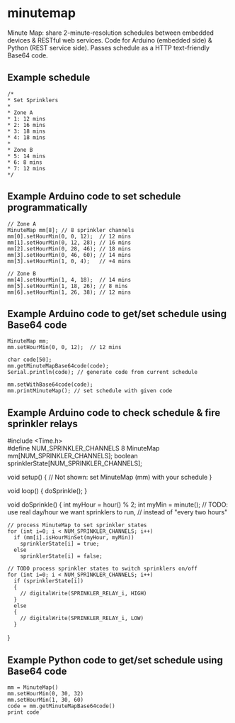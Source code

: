 # minutemap
Minute Map: share 2-minute-resolution schedules between embedded devices &amp; RESTful web services. Code for Arduino (embedded side) & Python (REST service side). Passes schedule as a HTTP text-friendly Base64 code.

Example schedule
----------------

    /* 
    * Set Sprinklers
    *
    * Zone A
    * 1: 12 mins
    * 2: 16 mins
    * 3: 18 mins
    * 4: 18 mins
    * 
    * Zone B
    * 5: 14 mins
    * 6: 8 mins
    * 7: 12 mins
    */

Example Arduino code to set schedule programmatically
-------------------------------------

    // Zone A
    MinuteMap mm[8]; // 8 sprinkler channels
    mm[0].setHourMin(0, 0, 12);  // 12 mins
    mm[1].setHourMin(0, 12, 28); // 16 mins
    mm[2].setHourMin(0, 28, 46); // 18 mins
    mm[3].setHourMin(0, 46, 60); // 14 mins
    mm[3].setHourMin(1, 0, 4);   // +4 mins

    // Zone B
    mm[4].setHourMin(1, 4, 18);  // 14 mins
    mm[5].setHourMin(1, 18, 26); // 8 mins
    mm[6].setHourMin(1, 26, 38); // 12 mins

Example Arduino code to get/set schedule using Base64 code
-------------------------------------
    MinuteMap mm;
    mm.setHourMin(0, 0, 12);  // 12 mins

    char code[50];
    mm.getMinuteMapBase64code(code);
    Serial.println(code); // generate code from current schedule

    mm.setWithBase64code(code);
    mm.printMinuteMap(); // set schedule with given code

Example Arduino code to check schedule & fire sprinkler relays
---------------------------------------------------------
  #include <Time.h>  
  #define NUM_SPRINKLER_CHANNELS 8
  MinuteMap mm[NUM_SPRINKLER_CHANNELS];
  boolean sprinklerState[NUM_SPRINKLER_CHANNELS];

  void setup() {
    // Not shown: set MinuteMap (mm) with your schedule
  }

  void loop() {
    doSprinkle();
  }
  
  void doSprinkle() 
  {
    int myHour = hour() % 2; 
    int myMin = minute(); 
    // TODO: use real day/hour we want sprinklers to run, 
    // instead of "every two hours"

    // process MinuteMap to set sprinkler states
    for (int i=0; i < NUM_SPRINKLER_CHANNELS; i++)
      if (mm[i].isHourMinSet(myHour, myMin))
        sprinklerState[i] = true;
      else
        sprinklerState[i] = false;

    // TODO process sprinkler states to switch sprinklers on/off
    for (int i=0; i < NUM_SPRINKLER_CHANNELS; i++)
      if (sprinklerState[i])
      {
        // digitalWrite(SPRINKLER_RELAY_i, HIGH)
      }
      else
      {
        // digitalWrite(SPRINKLER_RELAY_i, LOW)
      }
  }


Example Python code to get/set schedule using Base64 code
--------------------------------------

    mm = MinuteMap()
    mm.setHourMin(0, 30, 32)
    mm.setHourMin(1, 30, 60)
    code = mm.getMinuteMapBase64code()
    print code

